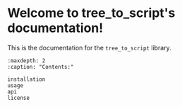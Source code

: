 # Welcome to tree_to_script's documentation!

This is the documentation for the `tree_to_script` library.

```{toctree}
:maxdepth: 2
:caption: "Contents:"

installation
usage
api
license
```

